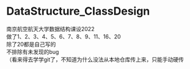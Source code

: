 # DataStructure_ClassDesign
南京航空航天大学数据结构课设2022\
做了1、2、3、4、5、6、7、8、9、11、16、20\
除了20都是自己写的\
不排除有未发现的bug\
（看来得去学学git了，不知道为什么没法从本地仓库传上来，只能手动硬传

